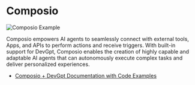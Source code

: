 # Composio

![Composio Example](img/ecosystem-composio.png)

Composio empowers AI agents to seamlessly connect with external tools, Apps, and APIs to perform actions and receive triggers. With built-in support for DevGpt, Composio enables the creation of highly capable and adaptable AI agents that can autonomously execute complex tasks and deliver personalized experiences.

- [Composio + DevGpt Documentation with Code Examples](https://docs.composio.dev/framework/devgpt)
